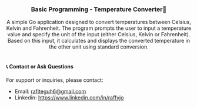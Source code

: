 <div align="center">
  <h3 align="center">Basic Programming - Temperature Converter🧪</h3>

  <p align="center">
    A simple Go application designed to convert temperatures between Celsius, Kelvin and Fahrenheit. The program prompts the user to input a temperature value and specify the unit of the input (either Celsius, Kelvin or Fahrenheit). Based on this input, it calculates and displays the converted temperature in the other unit using standard conversion.
    <br/>
    <br/>
</div>

#### 📞 Contact or Ask Questions

For support or inquiries, please contact:

- Email: rafiteguh6@gmail.com
- Linkedin: https://www.linkedin.com/in/raffyjo